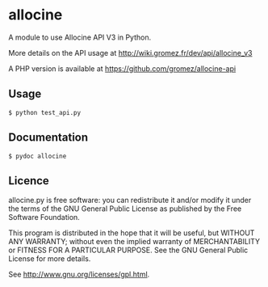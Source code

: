 allocine
============

A module to use Allocine API V3 in Python.

More details on the API usage at http://wiki.gromez.fr/dev/api/allocine_v3

A PHP version is available at https://github.com/gromez/allocine-api


Usage
-------

    $ python test_api.py

Documentation
-------

    $ pydoc allocine

Licence
-------
allocine.py is free software:  you can redistribute it
and/or  modify  it under  the  terms  of the  GNU  General  Public License  as
published by the Free Software Foundation.

This program  is distributed in the hope  that it will be  useful, but WITHOUT
ANY WARRANTY; without even the  implied warranty of MERCHANTABILITY or FITNESS
FOR A PARTICULAR PURPOSE. See the GNU General Public License for more details.

See <http://www.gnu.org/licenses/gpl.html>.

